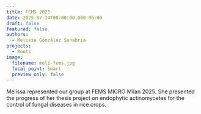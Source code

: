 ```yaml
---
title: FEMS 2025
date: 2025-07-14T00:00:00.000-06:00
draft: false
featured: false
authors:
  - Melissa González Sanabria
projects:
  - Roots
image:
  filename: meli-fems.jpg
  focal_point: Smart
  preview_only: false
---
```


Melissa represented our group at FEMS MICRO Milan 2025. She presented the progress of her thesis project on endophytic actinomycetes for the control of fungal diseases in rice crops.

